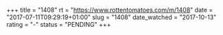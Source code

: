 +++
title = "1408"
rt = "https://www.rottentomatoes.com/m/1408"
date = "2017-07-11T09:29:19+01:00"
slug = "1408"
date_watched = "2017-10-13"
rating = "-"
status = "PENDING"
+++